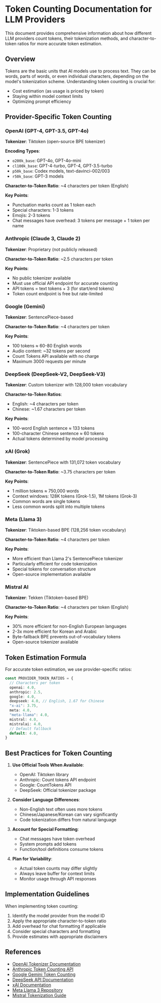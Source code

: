 # Token Counting Documentation for LLM Providers

This document provides comprehensive information about how different LLM providers count tokens, their tokenization methods, and character-to-token ratios for more accurate token estimation.

## Overview

Tokens are the basic units that AI models use to process text. They can be words, parts of words, or even individual characters, depending on the model's tokenization scheme. Understanding token counting is crucial for:

- Cost estimation (as usage is priced by token)
- Staying within model context limits
- Optimizing prompt efficiency

## Provider-Specific Token Counting

### OpenAI (GPT-4, GPT-3.5, GPT-4o)

**Tokenizer**: Tiktoken (open-source BPE tokenizer)

**Encoding Types**:

- `o200k_base`: GPT-4o, GPT-4o-mini
- `cl100k_base`: GPT-4-turbo, GPT-4, GPT-3.5-turbo
- `p50k_base`: Codex models, text-davinci-002/003
- `r50k_base`: GPT-3 models

**Character-to-Token Ratio**: ~4 characters per token (English)

**Key Points**:

- Punctuation marks count as 1 token each
- Special characters: 1-3 tokens
- Emojis: 2-3 tokens
- Chat messages have overhead: 3 tokens per message + 1 token per name

### Anthropic (Claude 3, Claude 2)

**Tokenizer**: Proprietary (not publicly released)

**Character-to-Token Ratio**: ~2.5 characters per token

**Key Points**:

- No public tokenizer available
- Must use official API endpoint for accurate counting
- API tokens = text tokens + 3 (for start/end tokens)
- Token count endpoint is free but rate-limited

### Google (Gemini)

**Tokenizer**: SentencePiece-based

**Character-to-Token Ratio**: ~4 characters per token

**Key Points**:

- 100 tokens ≈ 60-80 English words
- Audio content: ~32 tokens per second
- Count Tokens API available with no charge
- Maximum 3000 requests per minute

### DeepSeek (DeepSeek-V2, DeepSeek-V3)

**Tokenizer**: Custom tokenizer with 128,000 token vocabulary

**Character-to-Token Ratios**:

- English: ~4 characters per token
- Chinese: ~1.67 characters per token

**Key Points**:

- 100-word English sentence ≈ 133 tokens
- 100-character Chinese sentence ≈ 60 tokens
- Actual tokens determined by model processing

### xAI (Grok)

**Tokenizer**: SentencePiece with 131,072 token vocabulary

**Character-to-Token Ratio**: ~3.75 characters per token

**Key Points**:

- 1 million tokens ≈ 750,000 words
- Context windows: 128K tokens (Grok-1.5), 1M tokens (Grok-3)
- Common words are single tokens
- Less common words split into multiple tokens

### Meta (Llama 3)

**Tokenizer**: Tiktoken-based BPE (128,256 token vocabulary)

**Character-to-Token Ratio**: ~4 characters per token

**Key Points**:

- More efficient than Llama 2's SentencePiece tokenizer
- Particularly efficient for code tokenization
- Special tokens for conversation structure
- Open-source implementation available

### Mistral AI

**Tokenizer**: Tekken (Tiktoken-based BPE)

**Character-to-Token Ratio**: ~4 characters per token (English)

**Key Points**:

- 30% more efficient for non-English European languages
- 2-3x more efficient for Korean and Arabic
- Byte-fallback BPE prevents out-of-vocabulary tokens
- Open-source tokenizer available

## Token Estimation Formula

For accurate token estimation, we use provider-specific ratios:

```typescript
const PROVIDER_TOKEN_RATIOS = {
  // Characters per token
  openai: 4.0,
  anthropic: 2.5,
  google: 4.0,
  deepseek: 4.0, // English, 1.67 for Chinese
  "x-ai": 3.75,
  meta: 4.0,
  "meta-llama": 4.0,
  mistral: 4.0,
  mistralai: 4.0,
  // Default fallback
  default: 4.0,
}
```

## Best Practices for Token Counting

1. **Use Official Tools When Available**:

   - OpenAI: Tiktoken library
   - Anthropic: Count tokens API endpoint
   - Google: CountTokens API
   - DeepSeek: Official tokenizer package

2. **Consider Language Differences**:

   - Non-English text often uses more tokens
   - Chinese/Japanese/Korean can vary significantly
   - Code tokenization differs from natural language

3. **Account for Special Formatting**:

   - Chat messages have token overhead
   - System prompts add tokens
   - Function/tool definitions consume tokens

4. **Plan for Variability**:
   - Actual token counts may differ slightly
   - Always leave buffer for context limits
   - Monitor usage through API responses

## Implementation Guidelines

When implementing token counting:

1. Identify the model provider from the model ID
2. Apply the appropriate character-to-token ratio
3. Add overhead for chat formatting if applicable
4. Consider special characters and formatting
5. Provide estimates with appropriate disclaimers

## References

- [OpenAI Tokenizer Documentation](https://platform.openai.com/tokenizer)
- [Anthropic Token Counting API](https://docs.anthropic.com/en/docs/build-with-claude/token-counting)
- [Google Gemini Token Counting](https://ai.google.dev/gemini-api/docs/tokens)
- [DeepSeek API Documentation](https://api-docs.deepseek.com/quick_start/token_usage)
- [xAI Documentation](https://docs.x.ai/docs/consumption-and-rate-limits)
- [Meta Llama 3 Repository](https://github.com/meta-llama/llama3)
- [Mistral Tokenization Guide](https://docs.mistral.ai/guides/tokenization/)
